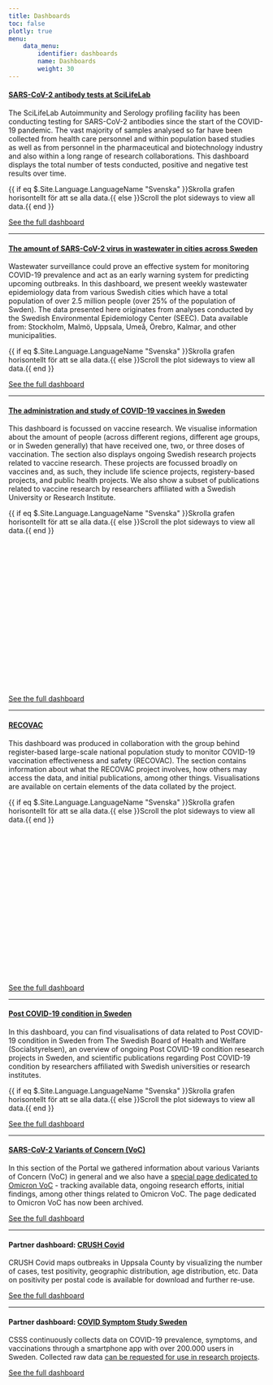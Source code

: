 ```yaml
---
title: Dashboards
toc: false
plotly: true
menu:
    data_menu:
        identifier: dashboards
        name: Dashboards
        weight: 30
---
```


<h4><a href="serology-statistics/">SARS-CoV-2 antibody tests at SciLifeLab <i class="bi bi-arrow-right-circle-fill"></i></a></h4>

The SciLifeLab Autoimmunity and Serology profiling facility has been conducting testing for SARS-CoV-2 antibodies since the start of the COVID-19 pandemic. The vast majority of samples analysed so far have been collected from health care personnel and within population based studies as well as from personnel in the pharmaceutical and biotechnology industry and also within a long range of research collaborations. This dashboard displays the total number of tests conducted, positive and negative test results over time.

<div class="row">
  <div class="d-md-none alert alert-info">{{ if eq $.Site.Language.LanguageName "Svenska" }}Skrolla grafen
    horisontellt för att se alla data.{{ else }}Scroll the plot sideways to view all data.{{ end }}</div>
  <div class="table-responsive" id="serology"></div>
</div>

<a href="serology-statistics/">See the full dashboard <i class="bi bi-arrow-right-circle-fill"></i></a>

<hr>

<h4><a href="wastewater/">The amount of SARS-CoV-2 virus in wastewater in cities across Sweden <i class="bi bi-arrow-right-circle-fill"></i></a></h4>

Wastewater surveillance could prove an effective system for monitoring COVID-19 prevalence and act as an early warning system for predicting upcoming outbreaks. In this dashboard, we present weekly wastewater epidemiology data from various Swedish cities which have a total population of over 2.5 million people (over 25% of the population of Swden). The data presented here originates from analyses conducted by the Swedish Environmental Epidemiology Center (SEEC). Data available from: Stockholm, Malmö, Uppsala, Umeå, Örebro, Kalmar, and other municipalities.

<div class="d-md-none alert alert-info">{{ if eq $.Site.Language.LanguageName "Svenska" }}Skrolla grafen
  horisontellt för att se alla data.{{ else }}Scroll the plot sideways to view all data.{{ end }}</div>
<div class="table-responsive" id="stockholm_wastewater"></div>

<a href="wastewater/">See the full dashboard <i class="bi bi-arrow-right-circle-fill"></i></a>

<hr>

<h4><a href="vaccines/">The administration and study of COVID-19 vaccines in Sweden <i class="bi bi-arrow-right-circle-fill"></i></a></h4>

This dashboard is focussed on vaccine research. We visualise information about the amount of people (across different regions, different age groups, or in Sweden generally) that have received one, two, or three doses of vaccination. The section also displays ongoing Swedish research projects related to vaccine research. These projects are focussed broadly on vaccines and, as such, they include life science projects, registery-based projects, and public health projects. We also show a subset of publications related to vaccine research by researchers affiliated with a Swedish University or Research Institute.

<div class="row">
  <div class="d-md-none alert alert-info">{{ if eq $.Site.Language.LanguageName "Svenska" }}Skrolla grafen
    horisontellt för att se alla data.{{ else }}Scroll the plot sideways to view all data.{{ end }}</div>
  <div class="table-responsive">
    <div id="https://blobserver.dckube.scilifelab.se/blob/vaccine_heatmap_small.json" class="plotly"
      style="width:600px;height:300px"></div>
  </div>
  <script>
    Plotly.d3.json('https://blobserver.dckube.scilifelab.se/blob/vaccine_heatmap_small.json', function (err, fig) {
      Plotly.plot('https://blobserver.dckube.scilifelab.se/blob/vaccine_heatmap_small.json', fig.data, fig.layout, { responsive: true });
    });
  </script>
</div>

<a href="vaccines/">See the full dashboard <i class="bi bi-arrow-right-circle-fill"></i></a>

<hr>

<h4><a href="/dashboards/recovac/">RECOVAC <i class="bi bi-arrow-right-circle-fill"></i></a></h4>

This dashboard was produced in collaboration with the group behind register-based large-scale national population study to monitor COVID-19 vaccination effectiveness and safety (RECOVAC). The section contains information about what the RECOVAC project involves, how others may access the data, and initial publications, among other things. Visualisations are available on certain elements of the data collated by the project.

<div class="row">
  <div class="d-md-none alert alert-info">{{ if eq $.Site.Language.LanguageName "Svenska" }}Skrolla grafen
    horisontellt för att se alla data.{{ else }}Scroll the plot sideways to view all data.{{ end }}</div>
  <div class="table-responsive">
    <div id="https://blobserver.dckube.scilifelab.se/blob/ICUadmiss_small.json" class="plotly"
      style="width:600px;height:300px"></div>
  </div>
  <script>
    Plotly.d3.json('https://blobserver.dckube.scilifelab.se/blob/ICUadmiss_small.json', function (err, fig) {
      Plotly.plot('https://blobserver.dckube.scilifelab.se/blob/ICUadmiss_small.json', fig.data, fig.layout, { responsive: true });
    });
  </script>
</div>

<a href="/dashboards/recovac/">See the full dashboard <i class="bi bi-arrow-right-circle-fill"></i></a>

<hr>

<h4><a href="post_covid/">Post COVID-19 condition in Sweden <i class="bi bi-arrow-right-circle-fill"></i></a></h4>

In this dashboard, you can find visualisations of data related to Post COVID-19 condition in Sweden from The Swedish Board of Health and Welfare (Socialstyrelsen), an overview of ongoing Post COVID-19 condition research projects in Sweden, and scientific publications regarding Post COVID-19 condition by researchers affiliated with Swedish universities or research institutes.

<div class="d-md-none alert alert-info">{{ if eq $.Site.Language.LanguageName "Svenska" }}Skrolla grafen
  horisontellt för att se alla data.{{ else }}Scroll the plot sideways to view all data.{{ end }}</div>
<div class="table-responsive" id="postcovid_halthcare_contacts"></div>

<a href="post_covid/">See the full dashboard <i class="bi bi-arrow-right-circle-fill"></i></a>

<hr>

<h4><a href="/voc/">SARS-CoV-2 Variants of Concern (VoC) <i class="bi bi-arrow-right-circle-fill"></i></a></h4>

In this section of the Portal we gathered information about various Variants of Concern (VoC) in general and we also have a <a href="/voc/omicron/">special page dedicated to Omicron VoC</a> - tracking available data, ongoing research efforts, initial findings, among other things related to Omicron VoC. The page dedicated to Omicron VoC has now been archived.

<a href="/voc/">See the full dashboard <i class="bi bi-arrow-right-circle-fill"></i></a>

<hr>

<h4>Partner dashboard: <a href="crush_covid/">CRUSH Covid <i class="bi bi-arrow-right-circle-fill"></i></a></h4>

CRUSH Covid maps outbreaks in Uppsala County by visualizing the number of cases, test positivity, geographic distribution, age distribution, etc. Data on positivity per postal code is available for download and further re-use.

<a href="https://crush-covid.shinyapps.io/crush_covid/">See the full dashboard <i class="bi bi-arrow-right-circle-fill"></i></a>

<hr>

<h4>Partner dashboard: <a href="symptom_study_sweden/">COVID Symptom Study Sweden <i class="bi bi-arrow-right-circle-fill"></i></a></h4>

CSSS continuously collects data on COVID-19 prevalence, symptoms, and vaccinations through a smartphone app with over 200.000 users in Sweden. Collected raw data <a href="https://www.covid19app.lu.se/forskare">can be requested for use in research projects</a>.

<a href="https://csss-resultat.shinyapps.io/csss_dashboard/">See the full dashboard <i class="bi bi-arrow-right-circle-fill"></i></a>

<script src="https://cdn.jsdelivr.net/npm/vega@5.12.1"></script>
<script src="https://cdn.jsdelivr.net/npm/vega-lite@5.0.0"></script>
<script src="https://cdn.jsdelivr.net/npm/vega-embed@6.8.0"></script>

<script src="https://datagraphics.dckube.scilifelab.se/graphic/e4c6a7b8bff648a5adaabbdd3d994bf9.js?id=serology"></script>
<script src="https://datagraphics.dckube.scilifelab.se/graphic/93bad55e86ad4b0f97d4d27c77862bc9.js?id=stockholm_wastewater"></script>
<script src="https://datagraphics.dckube.scilifelab.se/graphic/530ca62cc6f7449680793a252155fee3.js?id=postcovid_halthcare_contacts"></script>
